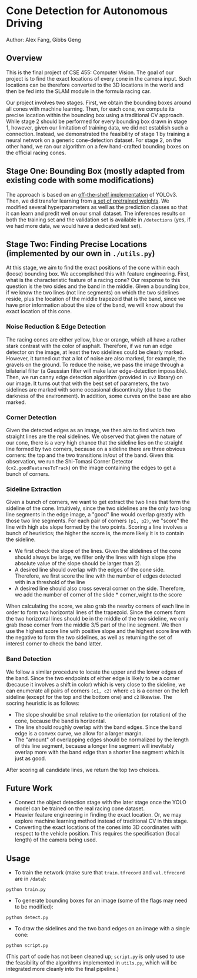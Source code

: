 # Cone Detection for Autonomous Driving

Author: Alex Fang, Gibbs Geng

## Overview

This is the final project of CSE 455: Computer Vision. The goal of our project is to find the exact locations of every cone in the camera input. Such locations can be therefore converted to the 3D locations in the world and then be fed into the SLAM module in the formula racing car.

Our project involves two stages. First, we obtain the bounding boxes around all cones with machine learning. Then, for each cone, we compute its precise location within the bounding box using a traditional CV approach. While stage 2 should be performed for every bounding box drawn in stage 1, however, given our limitation of training data, we did not establish such a connection. Instead, we demonstrated the feasibility of stage 1 by training a neural network on a generic cone-detection dataset. For stage 2, on the other hand, we ran our algorithm on a few hand-crafted bounding boxes on the official racing cones.


## Stage One: Bounding Box (mostly adapted from existing code with some modifications)

The approach is based on an [off-the-shelf implementation](https://github.com/zzh8829/yolov3-tf2) of YOLOv3. Then, we did transfer learning from [a set of pretrained weights](https://pjreddie.com/darknet/yolo/). We modified several hyperparameters as well as the prediction classes so that it can learn and predit well on our small dataset. The inferences results on both the training set and the validation set is available in `/detections` (yes, if we had more data, we would have a dedicated test set).

## Stage Two: Finding Precise Locations (implemented by our own in `./utils.py`)
At this stage, we aim to find the exact positions of the cone within each (loose) bounding box. We accomplished this with feature engineering. First, what is the characteristic feature of a racing cone? Our response to this question is the two sides and the band in the middle. Given a bounding box, if we know the two lines (not line segments) on which the two sidelines reside, plus the location of the middle trapezoid that is the band, since we have prior information about the size of the band, we will know about the exact location of this cone.

### Noise Reduction & Edge Detection
The racing cones are either yellow, blue or orange, which all have a rather stark contrast with the color of asphalt. Therefore, if we run an edge detector on the image, at least the two sidelines could be clearly marked. However, it turned out that a lot of noise are also marked, for example, the gravels on the ground. To reduce the noise, we pass the image through a bilaterial filter (a Gaussian filter will make later edge-detection impossible). Then, we run canny edge detection algorithm (provided in `cv2` library) on our image. It turns out that with the best set of parameters, the two sidelines are marked with some occasional discontinuity (due to the darkness of the environment). In addition, some curves on the base are also marked.

### Corner Detection
Given the detected edges as an image, we then aim to find which two straight lines are the real sidelines. We observed that given the nature of our cone, there is a very high chance that the sideline lies on the straight line formed by two corners, because on a sideline there are three obvious corners: the top and the two transitions in/out of the band. Given this observation, we run the Shi-Tomasi Corner Detector (`cv2.goodFeaturesToTrack`) on the image containing the edges to get a bunch of corners.

### Sideline Extraction
Given a bunch of corners, we want to get extract the two lines that form the sideline of the cone. Intuitively, since the two sidelines are the only two long line segments in the edge image, a "good" line would overlap greatly with those two line segments. For each pair of corners `(p1, p2)`, we "score" the line with high abs slope formed by the two points.
Scoring a line involves a bunch of heuristics; the higher the score is, the more likely it is to contain the sideline. 
- We first check the slope of the lines. Given the slidelines of the cone should always be large, we filter only the lines with high slope (the absolute value of the slope should be larger than 2).
-  A desired line should overlap with the edges of the cone side. Therefore, we first score the line with the number of edges detected with in a threshold of the line
-  A desired line should also cross several corner on the side. Therefore, we add the number of corner of the slide * corner_wight to the score
  
When calculating the score, we also grab the nearby corners of each line in order to form two horizontal lines of the trapezoid. Since the corners form the two horizontal lines should be in the middle of the two sideline, we only grab those corner from the middle 3/5 part of the line segment.
We then use the highest score line with positive slope and the highest score line with the negative to form the two sidelines, as well as returning the set of interest corner to check the band latter.

### Band Detection
We follow a similar procedure to locate the upper and the lower edges of the band. Since the two endpoints of either edge is likely to be a corner (because it involves a shift in color) which is very close to the sideline, we can enumerate all pairs of corners `(c1, c2)` where `c1` is a corner on the left sideline (except for the top and the bottom one) and `c2` likewise. The socring heuristic is as follows:
- The slope should be small relative to the orientation (or rotation) of the cone, because the band is horizontal.
- The line should roughly overlap with the band edges. Since the band edge is a convex curve, we allow for a larger margin.
- The "amount" of overlapping edges should be normalized by the length of this line segment, because a longer line segment will inevitably overlap more with the band edge than a shorter line segment which is just as good.

After scoring all candidate lines, we return the top two choices.


## Future Work

- Connect the object detection stage with the later stage once the YOLO model can be trained on the real racing cone dataset.
- Heavier feature engineering in finding the exact location. Or, we may explore machine learning method instead of traditional CV in this stage.
- Converting the exact locations of the cones into 3D coordinates with respect to the vehicle position. This requires the specification (focal length) of the camera being used.

## Usage

-  To train the network (make sure that `train.tfrecord` and `val.tfrecord` are in `/data`):
```
python train.py 
```

- To generate bounding boxes for an image (some of the flags may need to be modified):
```
python detect.py
```

- To draw the sidelines and the two band edges on an image with a single cone:
```
python script.py
```
(This part of code has not been cleaned up; `script.py` is only used to use the feasibility of the algorithms implemented in `utils.py`, which will be integrated more cleanly into the final pipeline.)
